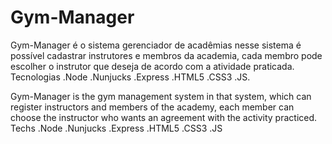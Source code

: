 # Gym-Manager
Gym-Manager é o sistema gerenciador de acadêmias nesse sistema é possível cadastrar instrutores e membros da academia, cada membro pode escolher o instrutor que deseja de acordo com a atividade praticada. Tecnologias .Node .Nunjucks .Express .HTML5 .CSS3 .JS.

Gym-Manager is the gym management system in that system, which can register instructors and members of the academy, each member can choose the instructor who wants an agreement with the activity practiced. Techs .Node .Nunjucks .Express .HTML5 .CSS3 .JS
